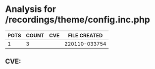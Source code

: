# Analysis for /recordings/theme/config.inc.php
| POTS | COUNT | CVE | FILE CREATED |
|---|---|---|---|
| 1 | 3 | | 220110-033754 |

## CVE: 